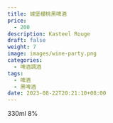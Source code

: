 ```yaml
---
title: 城堡櫻桃黑啤酒
price:
  - 200
description: Kasteel Rouge
draft: false
weight: 7
image: images/wine-party.png
categories:
  - 啤酒調酒
tags:
  - 啤酒
  - 黑啤酒
date: 2023-08-22T20:21:10+08:00
---
```

 330ml 8%